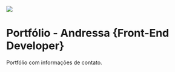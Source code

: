 <a href = "https://portfolio-mu-green.vercel.app/" target="_blank"><img src="https://user-images.githubusercontent.com/31052821/218547228-3ee8d708-f557-4b7a-89c9-accdf57bf670.png"></a>


# Portfólio - Andressa {Front-End Developer}
Portfólio com informações de contato.

